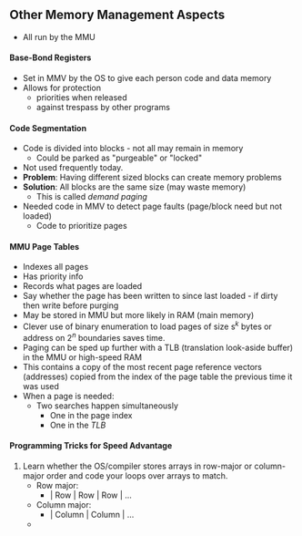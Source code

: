 ## Other Memory Management Aspects
- All run by the MMU
#### Base-Bond Registers
- Set in MMV by the OS to give each person code and data memory
- Allows for protection
	- priorities when released
	- against trespass by other programs
#### Code Segmentation
- Code is divided into blocks - not all may remain in memory
	- Could be parked as "purgeable" or "locked"
- Not used frequently today.
- **Problem**: Having different sized blocks can create memory problems
- **Solution**: All blocks are the same size (may waste memory)
	- This is called *demand paging*
- Needed code in MMV to detect page faults (page/block need but not loaded)
	- Code to prioritize pages
#### MMU Page Tables
- Indexes all pages
- Has priority info
- Records what pages are loaded
- Say whether the page has been written to since last loaded - if dirty then write before purging
- May be stored in MMU but more likely in RAM (main memory)
- Clever use of binary enumeration to load pages of size s$^k$ bytes or address on 2$^n$ boundaries saves time.
- Paging can be sped up further with a TLB (translation look-aside buffer) in the MMU or high-speed RAM
- This contains a copy of the most recent page reference vectors (addresses) copied from the index of the page table the previous time it was used
- When a page is needed:
	- Two searches happen simultaneously
		- One in the page index
		- One in the *TLB*
#### Programming Tricks for Speed Advantage
1. Learn whether the OS/compiler stores arrays in row-major or column-major order and code your loops over arrays to match.
	- Row major:
		- | Row | Row | Row | ...
	- Column major: 
		- | Column | Column | ...
	- 
